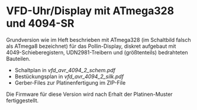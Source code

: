 # VFD-Uhr/Display mit ATmega328 und 4094-SR

Grundversion wie im Heft beschrieben mit ATmega328 (im Schaltbild falsch als ATmega8 bezeichnet) für das Pollin-Display, 
diskret aufgebaut mit 4049-Schieberegistern, UDN2981-Treibern und (größtenteils) bedrahteten Bauteilen.

* Schaltplan in *vfd_avr_4094_2_schem.pdf*
* Bestückungsplan in *vfd_avr_4094_2_silk.pdf*
* Gerber-Files zur Platinenfertigung im ZIP-File

Die Firmware für diese Version wird nach Erhalt der Platinen-Muster fertiggestellt.
